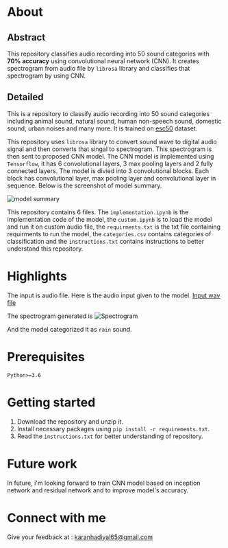 # About

## Abstract

This repository classifies audio recording into 50 sound categories with **70% accuracy** using convolutional neural network (CNN). It creates spectrogram from audio file by `librosa` library and classifies that spectrogram by using CNN.

## Detailed

This is a repository to classify audio recording into 50 sound categories including animal sound, natural sound, human non-speech sound, domestic sound, urban noises and many more. It is trained on [esc50]("https://www.kaggle.com/datasets/mmoreaux/environmental-sound-classification-50") dataset.

This repository uses `librosa` library to convert sound wave to digital audio signal and then converts that singal to spectrogram. This spectrogram is then sent to proposed CNN model. The CNN model is implemented using `Tensorflow`, it has 6 convolutional layers, 3 max pooling layers and 2 fully connected layers. The model is divied into 3 convolutional blocks. Each block has convolutional layer, max pooling layer and convolutional layer in sequence. Below is the screenshot of model summary.

![model summary]("https://github.com/karanhk/Environmental-sound-classification/blob/main/Highlights/Model.png")

This repository contains 6 files. The `implementation.ipynb` is the implementation code of the model, the `custom.ipynb` is to load the model and run it on custom audio file, the `requirments.txt` is the txt file containing requirments to run the model, the `categories.csv` contains categories of classification and the `instructions.txt` contains instructions to better understand this repository.

# Highlights

The input is audio file. Here is the audio input given to the model.
[Input wav file]("https://drive.google.com/drive/u/1/folders/1mW_QaB1f0xdvfTTPvoRR1k393CN_DzdC")

The spectrogram generated is 
![Spectrogram]("https://drive.google.com/drive/u/1/folders/1mW_QaB1f0xdvfTTPvoRR1k393CN_DzdC")

And the model categorized it as `rain` sound.

# Prerequisites

`Python>=3.6`

# Getting started

1. Download the repository and unzip it.
2. Install necessary packages using `pip install -r requirements.txt`.
3. Read the `instructions.txt` for better understanding of repository.

# Future work

In future, i'm looking forward to train CNN model based on inception network and residual network and to improve model's accuracy.

# Connect with me

Give your feedback at : karanhadiyal65@gmail.com
